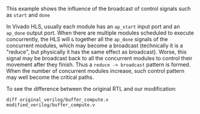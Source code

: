 This example shows the influence of the broadcast of control signals such as ```start``` and ```done```

In Vivado HLS, usually each module has an `ap_start` input port and an `ap_done` output port. When there are multiple modules scheduled to execute concurrently, the HLS will `&` together all the `ap_done` signals of the concurrent modules, which may become a broadcast (technically it is a "reduce", but physically it has the same effect as broadcast). Worse, this signal may be broadcast back to all the concurrent modules to control their movement after they finish. Thus a `reduce -> broadcast` pattern is formed. When the number of concurrent modules increase, such control pattern may well become the critical paths.

To see the difference between the original RTL and our modification:
```
diff original_verilog/buffer_compute.v modified_verilog/buffer_compute.v
```